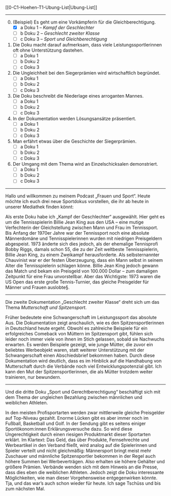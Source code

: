 [[0-C1-Hoehen-T1-Ubung-List|Ubung-List]]

---

0. (Beispiel) Es geht um eine Vorkämpferin für die Gleichberechtigung.  
   - [x] a Doku 1 – *Kampf der Geschlechter*  
   - [ ] b Doku 2 – *Geschlecht zweiter Klasse*  
   - [ ] c Doku 3 – *Sport und Gleichberechtigung*

1. Die Doku macht darauf aufmerksam, dass viele Leistungssportlerinnen oft ohne Unterstützung dastehen.  
   - [ ] a Doku 1  
   - [ ] b Doku 2  
   - [ ] c Doku 3  

2. Die Ungleichheit bei den Siegerprämien wird wirtschaftlich begründet.  
   - [ ] a Doku 1  
   - [ ] b Doku 2  
   - [ ] c Doku 3  

3. Die Doku beschreibt die Niederlage eines arroganten Mannes.  
   - [ ] a Doku 1  
   - [ ] b Doku 2  
   - [ ] c Doku 3  

4. In der Dokumentation werden Lösungsansätze präsentiert.  
   - [ ] a Doku 1  
   - [ ] b Doku 2  
   - [ ] c Doku 3  

5. Man erfährt etwas über die Geschichte der Siegerprämien.  
   - [ ] a Doku 1  
   - [ ] b Doku 2  
   - [ ] c Doku 3  

6. Der Umgang mit dem Thema wird an Einzelschicksalen demonstriert.  
   - [ ] a Doku 1  
   - [ ] b Doku 2  
   - [ ] c Doku 3  

---

Hallo und willkommen zu meinem Podcast „Frauen und Sport“. Heute möchte ich euch drei neue Sportdokus vorstellen, die ihr ab heute in unserer Mediathek finden könnt:

Als erste Doku habe ich „Kampf der Geschlechter“ ausgewählt. Hier geht es um die Tennisspielerin Billie Jean King aus den USA – eine mutige Verfechterin der Gleichstellung zwischen Mann und Frau im Tennissport.
Bis Anfang der 1970er Jahre war der Tennissport noch eine absolute Männerdomäne und Tennisspielerinnen wurden mit niedrigen Preisgeldern abgespeist. 1973 änderte sich dies jedoch, als der ehemalige Tennisprofi Bobby Riggs, damals schon 55, die zu der Zeit weltbeste Tennisspielerin, Billie Jean King, zu einem Zweikampf herausforderte. Als selbsternannter Chauvinist war er der festen Überzeugung, dass ein Mann selbst in seinem Alter die Tennisspielerin schlagen könne. Billie Jean King jedoch gewann das Match und bekam ein Preisgeld von 100.000 Dollar – zum damaligen Zeitpunkt für eine Frau unvorstellbar.
Aber das Wichtigste: 1973 waren die US Open das erste große Tennis-Turnier, das gleiche Preisgelder für Männer und Frauen auslobte§.

---

Die zweite Dokumentation „Geschlecht zweiter Klasse“ dreht sich um das Thema *Mutterschaft und Spitzensport*.

Früher bedeutete eine Schwangerschaft im Leistungssport das absolute Aus. Die Dokumentation zeigt anschaulich, wie es den Spitzensportlerinnen in Deutschland heute ergeht. Obwohl es zahlreiche Beispiele für ein erfolgreiches Comeback von Müttern im Spitzensport gibt, fühlen sich leider noch immer viele von ihnen im Stich gelassen, sobald sie Nachwuchs erwarten. Es werden Beispiele gezeigt, wie junge Mütter, die zuvor ein beliebtes Werbeobjekt waren, statt weiterer Unterstützung mit der Schwangerschaft einen Abschiedsbrief bekommen haben.
Durch diese Dokumentation wird deutlich, dass es im Hinblick auf die Handhabung von Mutterschaft durch die Verbände noch viel Entwicklungspotenzial gibt. Ich kann den Mut der Spitzensportlerinnen, die als Mütter trotzdem weiter trainieren, nur bewundern.

---

Und die dritte Doku „Sport und Gerechtberechtigung“ beschäftigt sich mit dem Thema der ungleichen Bezahlung zwischen männlichen und weiblichen Athleten.

In den meisten Profisportarten werden zwar mittlerweile gleiche Preisgelder auf Top-Niveau gezahlt.
Enorme Lücken gibt es aber immer noch im Fußball, Basketball und Golf. In der Sendung gibt es seitens einiger Sportökonom:innen Erklärungsversuche dazu. So wird diese Ungerechtigkeit durch einen riesigen Produktmarkt dieser Sportarten erklärt.
Im Klartext: Das Geld, das über Produkte, Fernsehrechte und Werbeartikel in den Verband fließt, wird analog auf die Spielerinnen und Spieler verteilt und nicht gleichmäßig: Männersport bringt meist mehr Zuschauer und männliche Spitzensportler bekommen in der Regel auch höhere Summen bei Werbeverträgen.
Also erhalten sie höhere Gehälter und größere Prämien. Verbände wenden sich mit dem Hinweis an die Presse, dass dies eben die weiblichen Athleten. Jedoch zeigt die Doku interessante Möglichkeiten, wie man dieser Vorgehensweise entgegenwirken könnte.
Tja, und das war’s auch schon wieder für heute. Ich sage Tschüss und bis zum nächsten Mal.